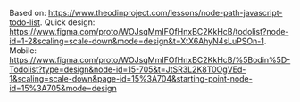 Based on: https://www.theodinproject.com/lessons/node-path-javascript-todo-list. Quick design: https://www.figma.com/proto/WOJsqMmIFOfHnxBC2KkHcB/todolist?node-id=1-2&scaling=scale-down&mode=design&t=XtX6AhyN4sLuPSOn-1. Mobile: https://www.figma.com/proto/WOJsqMmIFOfHnxBC2KkHcB/%5Bodin%5D-Todolist?type=design&node-id=15-705&t=JtSR3L2K8T0OgVEd-1&scaling=scale-down&page-id=15%3A704&starting-point-node-id=15%3A705&mode=design
